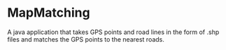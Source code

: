 # MapMatching
A java application that takes GPS points and road lines in the form of .shp files and matches the GPS points to the nearest roads.
